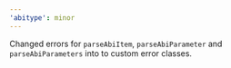 ```yaml
---
'abitype': minor
---
```


Changed errors for `parseAbiItem`, `parseAbiParameter` and `parseAbiParameters` into to custom error classes.
